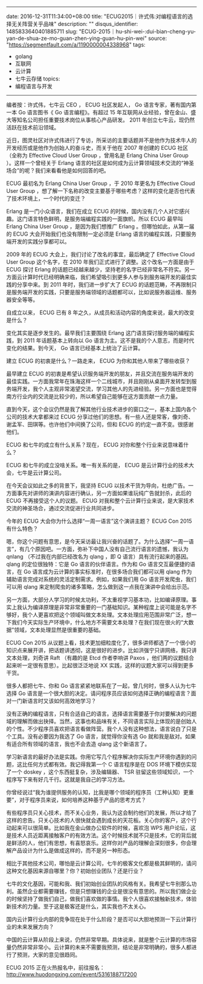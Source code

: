 
---
date: 2016-12-31T11:34:00+08:00
title: "ECUG2015｜许式伟:对编程语言的选择无关阵营关乎品味"
description: ""
disqus_identifier: 1485833640401885711
slug: "ECUG-2015｜hu-shi-wei-:dui-bian-cheng-yu-yan-de-shua-ze-mo-guan-zhen-ying-guan-hu-pin-wei"
source: "https://segmentfault.com/a/1190000004338968"
tags: 
- golang 
- 互联网 
- 云计算 
- 七牛云存储 
topics:
- 编程语言与开发
---

编者按：许式伟，七牛云 CEO ， ECUG 社区发起人， Go
语言专家，著有国内第一本 Go 语言图书《 Go 语言编程》。有超过 15
年互联网从业经验，曾在金山、盛大等知名公司担任重要技术岗位从事核心产品研发。
2011 年创立七牛云，现仍然活跃在技术前沿领域。

近日，图灵社区对许式伟进行了专访，所采访的主要话题并不是他作为技术牛人的开发经历或是他作为创始人的奋斗史，而关于他在
2007 年创建的 ECUG 社区（全称为 Effective Cloud User Group ，曾用名是
Erlang China User Group ）。这样一个曾经关于 Erlang
语言的社区是如何成为云计算领域技术交流的“神圣场合”的呢？我们来看看他是如何回答的吧。

ECUG 最初名为 Erlang China User Group ，于 2010 年更名为 Effective Cloud
User Group
，想了解一下名称的改变主要基于哪些考虑？这样的变化是否也代表了技术环境上，一个时代的变迁？

Erlang 是一门小众语言，我们在成立 ECUG
的时候，国内没有几个人对它感兴趣。这门语言特色鲜明，是服务端编程实践的一面旗帜。所以
ECUG 最早叫 Erlang China User Group ，是因为我们想推广 Erlang
。但哪怕如此，从第一届的 ECUG 大会开始我们也没有限制一定必须是 Erlang
语言的编程实践，只要服务端开发的实践分享都可以。

2009 年的 ECUG 大会上，我们讨论了改名的事宜，最后确定了 Effective Cloud
User Group 这个名字，在 2010 年我们正式进行了调整。这个改名一方面是由于
ECUG 探讨 Erlang
的话题已经越来越少，坚持老的名字已经非常名不符实。另一方面云计算时代已经明确来临，我们希望吸引到更多人参与到服务端开发的最佳实践的分享中来。到
2011 年时，我们进一步扩大了 ECUG
的话题范畴，不再限制只是服务端开发的实践，只要是服务端领域的话题都可以，比如说服务器运维、服务器安全等等。

自成立以来， ECUG 已有 8
年之久，从成员和活动内容的角度来说，最大的改变是什么？

变化其实是逐步发生的。最早我们主要围绕 Erlang
这门语言探讨服务端的编程实践，到 2011 年话题基本上转向以 Go
语言为主。这不是我的个人意志，而是时代变化的结果。到今天， Go
语言已经基本上统治了云计算。

建立 ECUG 的初衷是什么？一路走来， ECUG 为你和其他人带来了哪些收获？

最早建立 ECUG
的初衷是希望认识服务端开发的朋友，并且交流在服务端开发的最佳实践。一方面我常年在珠海这样一个二线城市，并且刚刚从桌面开发转型到服务端开发，我个人主观非常渴望交流，学习其他人的先进经验。另一方面也是觉得南方行业内的交流是比较少的，所以希望自己能够在这方面贡献一点力量。

直到今天，这个会议仍然是我了解其他行业技术进步的窗口之一，基本上国内各个公司的技术大拿都来过
ECUG
分享过他们的思想。有一些人还是常客，像刘奇、谢孟军、田琪等。也许他们中间换了公司，但和
ECUG 的约定一直不变。很感谢他们。

ECUG 和七牛的成立有什么关系？现在， ECUG 对你和整个行业来说意味着什么？

ECUG 和七牛的成立没啥关系。唯一有关系的是， ECUG
是云计算行业的技术大会，七牛是云计算公司。

在今天会议如此之多的背景下，我坚持 ECUG
以技术干货为导向，杜绝广告。一方面事先对讲师的演讲内容进行确认，另一方面如果谁玩纯广告就封杀，此后的
ECUG 不再接受这个人的议题。 ECUG
对我和整个云计算行业来说，是大家技术交流的神圣场合，通过交流促进行业共同进步。

今年的 ECUG 大会你为什么选择“一周一语言”这个演讲主题？ ECUG Con 2015
有什么特色？

嗯，你这个问题有意思，是今天采访最让我兴奋的话题了。为什么选择“一周一语言”，有几个原因吧。一方面，弥补下中国人没有自己流行语言的遗憾，我认为
qnlang （不过我在内部已经改名为 qlang ，即 Q 语言）具有流行起来的基因。
qlang 的定位很独特：它是 Go 语言的伙伴语言。作为和 Go
语言交互最便捷的语言，在 Go
语言成为云计算的事实标准时，在很多场合我们都可以用 qlang
作为辅助语言完成对系统的灵活定制需求。例如，如果我们用 Go
语言开发爬虫，我们可以用 qlang
来定制爬虫的诸多策略，怎么做到这一点我在演讲中会给出示范。

另一方面，大部分人学习的时候太功利，不太重视学习基本功，比如编译原理。事实上我认为编译原理是非常非常重要的一门基础知识。某种程度上说可能是名字不够好，我个人更喜欢把这个领域叫做文本处理。文本处理应用范围非常广泛，想一下我们今天实际生产环境中，什么地方不需要文本处理？在我们现在很火的“大数据”领域，文本处理显然是很重要的基础。

ECUG Con 2015
从议题上看，技术更加细粒度化了，很多讲师都选了一个很小的知识点来展开讲，把话题讲透彻，这是很好的进步。比如洪强宁只讲网络，我只讲文本处理，刘奇讲
Raft （有趣的是 Etcd 作者李响讲 Paxos
，他们两的议题结合起来听一定很有意思）。比起很泛泛地说 XX
实践，这样的议题大家可以得到更多干货。

很多人都把七牛、你和 Go
语言紧紧地联系在了一起，曾几何时，很多人认为七牛选择 Go
语言是一个很大胆的决定。请问程序员应该如何选择正确的编程语言？面对一门新语言时又该如何高效地学习？

没有正确的编程语言，只有合适自己的语言。选择语言需要基于你对要解决的问题域的理解而做出抉择。当然，这事也和品味有关，不同语言实际上体现的是创始人的个性。不少程序员喜欢把语言看做阵营。我个人没有这种想法，语言说白了只是个工具。没有必要因为我选了
Go 语言，就觉得你没有选 Go
就和我是敌对。如果有适合所有领域的语言，我也不会去造 qlang
这个新语言了。

学习新语言的最好办法是实践。你用它写几个程序解决你实际生产环境你遇到的问题，这比任何方式都有效。我记得我第一个
C 语言程序是在 DOS 环境下模仿实现了一个 doskey
，这个东西挺复杂，涉及编辑器、 TSR
驻留这些领域知识，一个程序写下来有好几千行。这就是我自己的学习方法。

你曾经说过“我为谁提供服务的认知，比我是哪个领域的程序员（工种认知）更重要”，对于程序员来说，如何培养这种基于产品的思考方式？

有些程序员只关心技术，而不关心业务，我认为这会制约他们的发展，所以才给了这样的忠告。只关心技术的人很快就会遇到成长的天花板。关心你的客户，这个行动起来可以很简单。比如我在金山做办公软件的时候，喜欢泡
WPS
用户论坛，这是技术人员近距离接触客户的有效方法。这个时候技术就不只是技术，它的背后就是鲜活的人，他们有思想，有喜怒哀乐。这样你对产品的理解会深刻很多，你会理解产品设计为什么是做成这样的，而不是另一种形态。

相比于其他技术公司，哪怕是云计算公司，七牛的极客文化都是极其鲜明的，请问这种文化基因来源自哪里？你？初始创业团队？还是行业？

七牛的文化基因，可能和我、我们初始创业团队的风格有关。我希望七牛别那么功利。虽然企业都需要赚钱，但是只想赚钱的企业是很没有意思的。所以我们做企业的时候坚持了做我们自己，做我们喜欢做的事情。我个人很喜欢接触新技术，体验新技术的力量。至于这是极客还是什么，其实我也不太关心。

国内云计算行业内部的竞争现在处于什么阶段？是否可以大胆地预测一下云计算行业的未来发展方向？

中国的云计算从阶段上来说，仍然非常早期。具体说来，就是整个云计算的市场容量仍然非常非常小。云计算的未来不需要我预测，结论是非常明确的，很多人都进行了预测，大家的意见很趋同。

ECUG 2015 正在火热报名中，前往报名：
<http://www.huodongxing.com/event/5316188717200>

